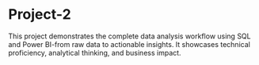 # Project-2
This project demonstrates the complete data analysis workflow using SQL and Power BI-from raw data to actionable insights. It showcases technical proficiency, analytical thinking, and business impact.
